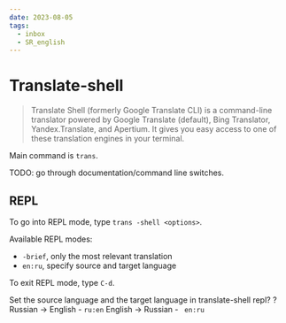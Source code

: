 ```yaml
---
date: 2023-08-05
tags:
  - inbox
  - SR_english
---
```


# Translate-shell

> Translate Shell (formerly Google Translate CLI) is a command-line translator
> powered by Google Translate (default), Bing Translator, Yandex.Translate, and
> Apertium. It gives you easy access to one of these translation engines in your
> terminal.

Main command is `trans`.

TODO: go through documentation/command line switches.

## REPL

To go into REPL mode, type `trans -shell <options>`.

Available REPL modes:
- `-brief`, only the most relevant translation
- `en:ru`, specify source and target language

To exit REPL mode, type `C-d`.

Set the source language and the target language in translate-shell repl?
?
Russian → English - `ru:en`
English → Russian - ` en:ru`
